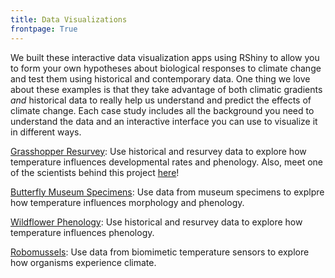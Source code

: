 ```yaml
---
title: Data Visualizations
frontpage: True
---
```


We built these interactive data visualization apps using RShiny to allow you to form your own hypotheses about biological responses to climate change and test them using historical and contemporary data. One thing we love about these examples is that they take advantage of both climatic gradients <em>and</em> historical data to really help us understand and predict the effects of climate change. Each case study includes all the background you need to understand the data and an interactive interface you can use to visualize it in different ways.

<p><a href="https://huckley.shinyapps.io/grasshoppers/" target="_blank">Grasshopper Resurvey</a>: Use historical and resurvey data to explore how temperature influences developmental rates and phenology. Also, meet one of the scientists behind this project <a href="https://trench-ed.github.io/#cesar" target="_blank">here</a>!</p>
<p><a href="https://huckley.shinyapps.io/butterflies/" target="_blank">Butterfly Museum Specimens</a>: Use data from museum specimens to explpre how temperature influences morphology and phenology.</p>
<p><a href="https://huckley.shinyapps.io/PlantPhenology/" target="_blank">Wildflower Phenology</a>: Use historical and resurvey data to explore how temperature influences phenology. </p>
<p><a href="https://huckley.shinyapps.io/ClimateBiology/" target="_blank">Robomussels</a>: Use data from biomimetic temperature sensors to explore how organisms experience climate.</p>

